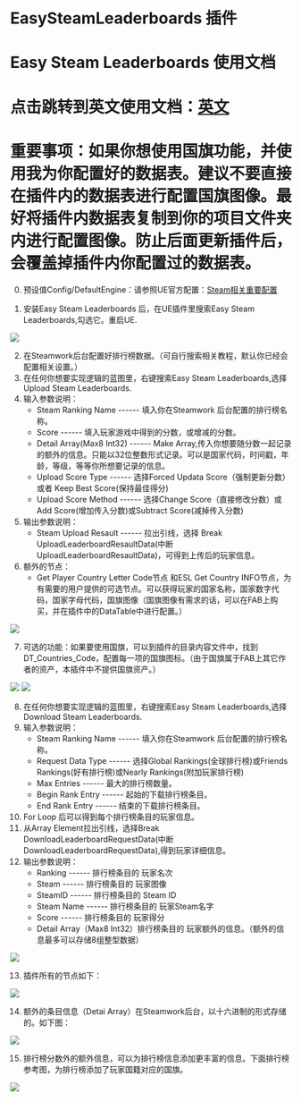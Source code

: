 # EasySteamLeaderboards 插件

# Easy Steam Leaderboards 使用文档
# 点击跳转到英文使用文档：<a href="./README.md">英文</a>
# 重要事项：如果你想使用国旗功能，并使用我为你配置好的数据表。建议不要直接在插件内的数据表进行配置国旗图像。最好将插件内数据表复制到你的项目文件夹内进行配置图像。防止后面更新插件后，会覆盖掉插件内你配置过的数据表。

0. 预设值Config/DefaultEngine：请参照UE官方配置：<a href="https://dev.epicgames.com/documentation/zh-cn/unreal-engine/online-subsystem-steam-interface-in-unreal-engine?application_version=5.5">Steam相关重要配置</a>

1. 安装Easy Steam Leaderboards 后，在UE插件里搜索Easy Steam Leaderboards,勾选它。重启UE.

<img src="./img/1.jpg"/>

2. 在Steamwork后台配置好排行榜数据。（可自行搜索相关教程，默认你已经会配置相关设置。）
3. 在任何你想要实现逻辑的蓝图里，右键搜索Easy Steam Leaderboards,选择Upload Steam Leaderboards.
4. 输入参数说明：
    * Steam Ranking Name  ------ 填入你在Steamwork 后台配置的排行榜名称。
    * Score  ------ 填入玩家游戏中得到的分数，或增减的分数。
    * Detail Array(Max8 Int32)  ------ Make Array,传入你想要随分数一起记录的额外的信息。只能以32位整数形式记录。可以是国家代码，时间戳，年龄，等级，等等你所想要记录的信息。
    * Upload Score Type  ------ 选择Forced Updata Score（强制更新分数）或者 Keep Best Score(保持最佳得分)
    * Upload Score Method  ------ 选择Change Score（直接修改分数）或Add Score(增加传入分数)或Subtract Score(减掉传入分数)
5. 输出参数说明：
    * Steam Upload Resault  ------ 拉出引线，选择 Break UploadLeaderboardResaultData(中断UploadLeaderboardResaultData)，可得到上传后的玩家信息。
6. 额外的节点：
    * Get Player Country Letter Code节点 和ESL Get Country INFO节点，为有需要的用户提供的可选节点。可以获得玩家的国家名称，国家数字代码，国家字母代码，国旗图像（国旗图像有需求的话，可以在FAB上购买，并在插件中的DataTable中进行配置。）

<img src="./img/Upload.jpg"/>

7. 可选的功能：如果要使用国旗，可以到插件的目录内容文件中，找到DT_Countries_Code，配置每一项的国旗图标。（由于国旗属于FAB上其它作者的资产，本插件中不提供国旗资产。）

<img src="./img/2.jpg"/>

<img src="./img/DT.jpg"/>

8. 在任何你想要实现逻辑的蓝图里，右键搜索Easy Steam Leaderboards,选择Download Steam Leaderboards.
9. 输入参数说明：
    * Steam Ranking Name  ------ 填入你在Steamwork 后台配置的排行榜名称。
    * Request Data Type  ------ 选择Global Rankings(全球排行榜)或Friends Rankings(好有排行榜)或Nearly Rankings(附加玩家排行榜)
    * Max Entries  ------ 最大的排行榜数量。
    * Begin Rank Entry  ------ 起始的下载排行榜条目。
    * End Rank Entry  ------ 结束的下载排行榜条目。
10. For Loop 后可以得到每个排行榜条目的玩家信息。
11. 从Array Element拉出引线，选择Break DownloadLeaderboardRequestData(中断DownloadLeaderboardRequestData),得到玩家详细信息。
12. 输出参数说明：
    * Ranking  ------ 排行榜条目的  玩家名次
    * Steam  ------ 排行榜条目的  玩家图像
    * SteamID  ------ 排行榜条目的  Steam ID
    * Steam Name  ------ 排行榜条目的  玩家Steam名字
    * Score  ------ 排行榜条目的  玩家得分
    * Detail Array（Max8 Int32）排行榜条目的  玩家额外的信息。（额外的信息最多可以存储8组整型数据）

<img src="./img/Download.jpg"/>

13. 插件所有的节点如下：

<img src="./img/AllNodes.jpg"/>

14. 额外的条目信息（Detai Array）在Steamwork后台，以十六进制的形式存储的。如下图：

<img src="./img/Details.jpg"/>

15. 排行榜分数外的额外信息，可以为排行榜信息添加更丰富的信息。下面排行榜参考图，为排行榜添加了玩家国籍对应的国旗。

<img src="./img/Flags.jpg"/>